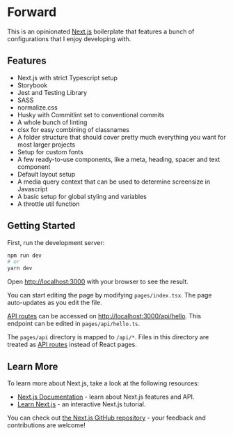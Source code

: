 # Forward

This is an opinionated [Next.js](https://nextjs.org/) boilerplate that features a bunch of configurations that I enjoy developing with.

## Features

- Next.js with strict Typescript setup
- Storybook
- Jest and Testing Library
- SASS
- normalize.css
- Husky with Commitlint set to conventional commits
- A whole bunch of linting
- clsx for easy combining of classnames
- A folder structure that should cover pretty much everything you want for most larger projects
- Setup for custom fonts
- A few ready-to-use components, like a meta, heading, spacer and text component
- Default layout setup
- A media query context that can be used to determine screensize in Javascript
- A basic setup for global styling and variables
- A throttle util function

## Getting Started

First, run the development server:

```bash
npm run dev
# or
yarn dev
```

Open [http://localhost:3000](http://localhost:3000) with your browser to see the result.

You can start editing the page by modifying `pages/index.tsx`. The page auto-updates as you edit the file.

[API routes](https://nextjs.org/docs/api-routes/introduction) can be accessed on [http://localhost:3000/api/hello](http://localhost:3000/api/hello). This endpoint can be edited in `pages/api/hello.ts`.

The `pages/api` directory is mapped to `/api/*`. Files in this directory are treated as [API routes](https://nextjs.org/docs/api-routes/introduction) instead of React pages.

## Learn More

To learn more about Next.js, take a look at the following resources:

- [Next.js Documentation](https://nextjs.org/docs) - learn about Next.js features and API.
- [Learn Next.js](https://nextjs.org/learn) - an interactive Next.js tutorial.

You can check out [the Next.js GitHub repository](https://github.com/vercel/next.js/) - your feedback and contributions are welcome!
